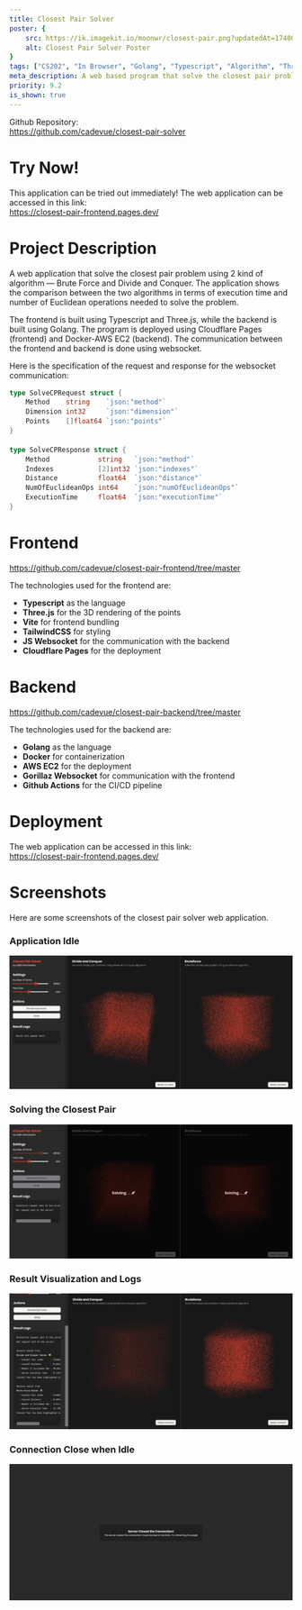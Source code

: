 ```yaml
---
title: Closest Pair Solver
poster: {
    src: https://ik.imagekit.io/moonwr/closest-pair.png?updatedAt=1740064386887&,
    alt: Closest Pair Solver Poster
}
tags: ["CS202", "In Browser", "Golang", "Typescript", "Algorithm", "Three.js", "Docker", "Cloudflare", "AWS EC2", "Web", "Vite", "TailwindCSS", "Websocket", "CI/CD", "Github Actions"]
meta_description: A web based program that solve the closest pair problem using 2 kind of algorithm — Brute Force and Divide and Conquer. The frontend is built using Typescript and Three.js, while the backend is built using Golang. The program is deployed using Cloudflare Pages (frontend) and Docker-AWS EC2 (backend). Addin Munawwar (Cadevue).
priority: 9.2
is_shown: true
---
```


Github Repository: <br>
https://github.com/cadevue/closest-pair-solver
<br>

# Try Now!
This application can be tried out immediately! The web application can be accessed in this link: <br>
https://closest-pair-frontend.pages.dev/

<!-- # About This Project 
This project is made as part of my Computer Science Study at Bandung Institute of Technology. The specific course related to this project is IF2211 Algorithm Strategy.

This project was originally assigned at the 4th semester, but I decided to redo the entire project (February 2025) from learning purposes. 

The goal of my learning is to create a full web application, with the backend and frontend separated. The frontend and backend utilizes websocket for communication, as the closest pair problem can't be solved quickly, especially with the specification of the project (~ <b>10,000 to 100,000</b> points).

My goal for this project is also to learn about deployment, especially from the backend side. I write the backend using Golang, and deploy it using Docker inside an AWS EC2. I also implement a CI/CD pipeline using Github Actions that automatically build and deploy the backend, using the EC2 instance as the github-actions runner.

The original project can be found in this repository, which is just the algorithm implementation in Golang, without the frontend or server implementation: <br>
https://github.com/cadevue/ClosestPairSolver

*\* Notice that this differs from the repo of the current app. Repo of the current app can be found on top of this article*

I also want to credit the people who contributed in the original project:
- [Fakih Anugerah Pratama](https://github.com/fakihap/) -->


# Project Description 
A web application that solve the closest pair problem using 2 kind of algorithm — Brute Force and Divide and Conquer. The application shows the comparison between the two algorithms in terms of execution time and number of Euclidean operations needed to solve the problem.

The frontend is built using Typescript and Three.js, while the backend is built using Golang. The program is deployed using Cloudflare Pages (frontend) and Docker-AWS EC2 (backend). The communication between the frontend and backend is done using websocket.

Here is the specification of the request and response for the websocket communication:
```go
type SolveCPRequest struct {
	Method    string    `json:"method"`
	Dimension int32     `json:"dimension"`
	Points    []float64 `json:"points"`
}

type SolveCPResponse struct {
	Method            string   `json:"method"`
	Indexes           [2]int32 `json:"indexes"`
	Distance          float64  `json:"distance"`
	NumOfEuclideanOps int64    `json:"numOfEuclideanOps"`
	ExecutionTime     float64  `json:"executionTime"`
}
```

# Frontend
https://github.com/cadevue/closest-pair-frontend/tree/master

The technologies used for the frontend are:
- **Typescript** as the language
- **Three.js** for the 3D rendering of the points
- **Vite** for frontend bundling
- **TailwindCSS** for styling
- **JS Websocket** for the communication with the backend
- **Cloudflare Pages** for the deployment

# Backend
https://github.com/cadevue/closest-pair-backend/tree/master

The technologies used for the backend are:
- **Golang** as the language
- **Docker** for containerization
- **AWS EC2** for the deployment
- **Gorillaz Websocket** for communication with the frontend
- **Github Actions** for the CI/CD pipeline

# Deployment
The web application can be accessed in this link: <br>
https://closest-pair-frontend.pages.dev/

# Screenshots 
Here are some screenshots of the closest pair solver web application.

### Application Idle
![Closest Pair Solver Screenshot - Application Idle](../../assets/project/closest-pair/idle.png)

### Solving the Closest Pair
![Closest Pair Solver Screenshot - Solving the Closest Pair](../../assets/project/closest-pair/solving.png)

### Result Visualization and Logs
![Closest Pair Solver Screenshot - Result Visualization and Logs](../../assets/project/closest-pair/result.png)

### Connection Close when Idle
![Closest Pair Solver Screenshot - Connection Close when Idle](../../assets/project/closest-pair/closed.png)